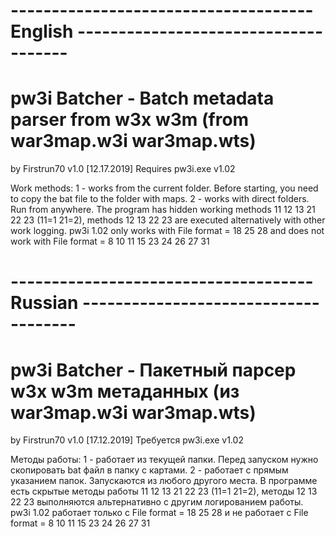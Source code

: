 # ------------------------------------- English -------------------------------------
# pw3i Batcher - Batch metadata parser from w3x w3m (from war3map.w3i war3map.wts)
by Firstrun70
v1.0 [12.17.2019]
Requires pw3i.exe v1.02

Work methods:
1 - works from the current folder. Before starting, you need to copy the bat file to the folder with maps.
2 - works with direct folders. Run from anywhere.
The program has hidden working methods 11 12 13 21 22 23 (11=1 21=2), methods 12 13 22 23 are executed alternatively with other work logging.
pw3i 1.02 only works with File format = 18 25 28 and does not work with File format = 8 10 11 15 23 24 26 27 31

# ------------------------------------- Russian -------------------------------------
# pw3i Batcher - Пакетный парсер w3x w3m метаданных (из war3map.w3i war3map.wts)
by Firstrun70
v1.0 [17.12.2019]
Требуется pw3i.exe v1.02

Методы работы:
1 - работает из текущей папки. Перед запуском нужно скопировать bat файл в папку с картами.
2 - работает с прямым указанием папок. Запускаются из любого другого места.
В программе есть скрытые методы работы 11 12 13 21 22 23 (11=1 21=2), методы 12 13 22 23 выполняются альтернативно с другим логированием работы.
pw3i 1.02 работает только с File format = 18 25 28 и не работает с File format = 8 10 11 15 23 24 26 27 31
